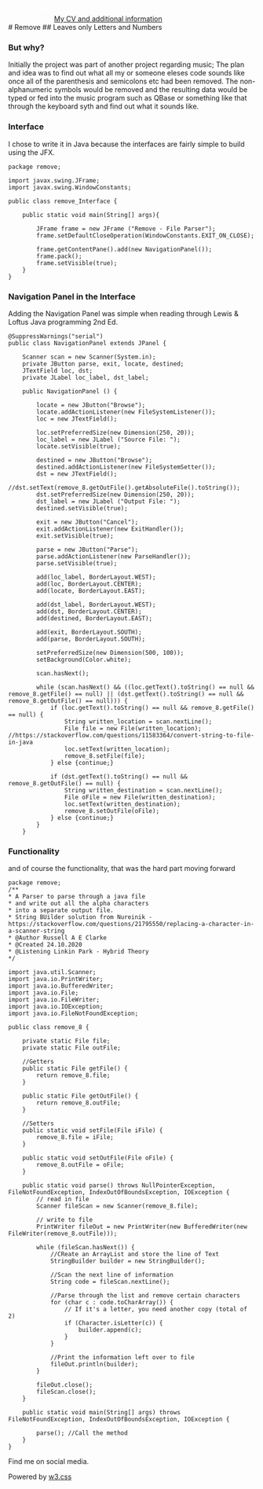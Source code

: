 <style>
/* The dropdown container */
.dropdown {
  float: left;
  overflow: hidden;
}
/* Dropdown button */
.dropdown .dropbtn {
  font-size: 16px;
  border: none;
  outline: none;
  color: white;
  padding: 14px 16px;
  background-color: inherit;
  font-family: inherit; /* Important for vertical align on mobile phones */
  margin: 0; /* Important for vertical align on mobile phones */
}
/* Add a red background color to navbar links on hover */
.navbar a:hover, .dropdown:hover .dropbtn {
    background-color: aliceblue;
    color: teal;
  }
  /* Dropdown content (hidden by default) */
.dropdown-content {
  display: none;
  position: absolute;
  background-color: teal;
  min-width: 160px;
  box-shadow: 0px 8px 16px 0px rgba(0,0,0,0.2);
  z-index: 1;
}
/* Links inside the dropdown */
.dropdown-content a {
  float: none;
  color: aliceblue;
  padding: 12px 16px;
  text-decoration: none;
  display: block;
  text-align: left;
}
/* Add a grey background color to dropdown links on hover */
.dropdown-content a:hover {
  background-color: #ddd;
}
/* Show the dropdown menu on hover */
.dropdown:hover .dropdown-content {
  display: block;
}
</style>
<nav class="w3-container w3-teal w3-center w3-margin-top">
    <div class="dropdown">
        <button class="dropbtn">Projects
          <i class="fa fa-caret-down"></i>
        </button>
        <div class="dropdown-content">
          <a href="https://russc-xer0n3.github.io/Tumor-Probability">Tumor probability</a>
          <a href="https://russc-xer0n3.github.io/NetPCaC">NetPCaC</a>
          <a href="https://russc-xer0n3.github.io/LANDROVER">LANDROVER</a>
          <a href="https://russc-xer0n3.github.io/MAC">MAC Address</a>
          <a href="https://russc-xer0n3.github.io/SCRUD">SCRUD</a>
          <a href="https://russc-xer0n3.github.io/Remove">Code Syntax Removal</a>
          <a href="https://russc-xer0n3.github.io/PassGen">PassGen</a>
          <a href="https://russc-xer0n3.github.io/C_Shapes">C Programming Shapes</a>
          <a href="https://russc-xer0n3.github.io/Shapes---python">Python Shapes and space</a>
          <a href="https://russc-xer0n3.github.io/The-old-Fusion-Repository">Fusion?</a>
          <a href="https://russc-xer0n3.github.io/The-Russian-Wedding-Rings">The Russian Wedding Rings</a>
          <a href="https://russc-xer0n3.github.io/QBit-and-GParticulates">QBit and GParticulates</a>
          <a href="https://russc-xer0n3.github.io/Thyme-old">Thyme</a>
          <a href="https://russc-xer0n3.github.io/IP-Port">IP and Ports</a>
          <a href="https://russc-xer0n3.github.io/Xer0n3">Xer0n3</a>
          <a href="https://russc-xer0n3.github.io/ScrambledEggs">ScrambledEggs</a>
          <a href="https://russc-xer0n3.github.io/Py">Python Code</a>
        </div>
    </div>
    <br>
      <a href="https://www.facebook.com/profile.php?id=100075972987666"><i class="fa fa-facebook-official w3-hover-opacity"></i></a>
      <a href="https://www.instagram.com/russellclarke821"><i class="fa fa-instagram w3-hover-opacity"></i></a>
      <a href="https://www.pinterest.co.uk/russellclarke821/"><i class="fa fa-pinterest-p w3-hover-opacity"></i></a>
      <a href="https://twitter.com/Developing821"><i class="fa fa-twitter w3-hover-opacity"></i></a>
      <a href="https://www.linkedin.com/in/russell-clarke-09a1a5238"></a><i class="fa fa-linkedin w3-hover-opacity"></i>
      <br><a href="https://russc-xer0n3.github.io">My CV and additional information</a>
    <br>
</nav>
# Remove
## Leaves only Letters and Numbers

### But why?
Initially the project was part of another project regarding music; The plan and idea was to find out what all my or someone eleses code sounds like once all of the parenthesis and semicolons etc had been removed. The non-alphanumeric symbols would be removed and the resulting data would be typed or fed into the music program such as QBase or something like that through the keyboard syth and find out what it sounds like.

### Interface
I chose to write it in Java because the interfaces are fairly simple to build using the JFX.

```
package remove;

import javax.swing.JFrame;
import javax.swing.WindowConstants;

public class remove_Interface {

	public static void main(String[] args){

        JFrame frame = new JFrame ("Remove - File Parser");
        frame.setDefaultCloseOperation(WindowConstants.EXIT_ON_CLOSE);

        frame.getContentPane().add(new NavigationPanel());
        frame.pack();
        frame.setVisible(true);
    }
}
```

### Navigation Panel in the Interface
Adding the Navigation Panel was simple when reading through Lewis & Loftus Java programming 2nd Ed.
```
@SuppressWarnings("serial")
public class NavigationPanel extends JPanel {

	Scanner scan = new Scanner(System.in);
	private JButton parse, exit, locate, destined;
	JTextField loc, dst;
    private JLabel loc_label, dst_label;

    public NavigationPanel () {

        locate = new JButton("Browse");
        locate.addActionListener(new FileSystemListener());
        loc = new JTextField();
        
        loc.setPreferredSize(new Dimension(250, 20));
        loc_label = new JLabel ("Source File: ");
        locate.setVisible(true);

        destined = new JButton("Browse");
        destined.addActionListener(new FileSystemSetter());
        dst = new JTextField();
        //dst.setText(remove_8.getOutFile().getAbsoluteFile().toString());
        dst.setPreferredSize(new Dimension(250, 20));
        dst_label = new JLabel ("Output File: ");
        destined.setVisible(true);

        exit = new JButton("Cancel");
        exit.addActionListener(new ExitHandler());
        exit.setVisible(true);

        parse = new JButton("Parse");
        parse.addActionListener(new ParseHandler());
        parse.setVisible(true);

        add(loc_label, BorderLayout.WEST);
        add(loc, BorderLayout.CENTER);
        add(locate, BorderLayout.EAST);

        add(dst_label, BorderLayout.WEST);
        add(dst, BorderLayout.CENTER);
        add(destined, BorderLayout.EAST);

        add(exit, BorderLayout.SOUTH);
        add(parse, BorderLayout.SOUTH);

        setPreferredSize(new Dimension(500, 100));
        setBackground(Color.white);

        scan.hasNext();

        while (scan.hasNext() && ((loc.getText().toString() == null && remove_8.getFile() == null) || (dst.getText().toString() == null && remove_8.getOutFile() == null))) {
        	if (loc.getText().toString() == null && remove_8.getFile() == null) {
        		String written_location = scan.nextLine();
        		File file = new File(written_location); //https://stackoverflow.com/questions/11583364/convert-string-to-file-in-java
        		loc.setText(written_location);
        		remove_8.setFile(file);
        	} else {continue;}

        	if (dst.getText().toString() == null && remove_8.getOutFile() == null) {
        		String written_destination = scan.nextLine();
        		File oFile = new File(written_destination);
        		loc.setText(written_destination);
        		remove_8.setOutFile(oFile);
        	} else {continue;}
        }
    }

```

### Functionality
and of course the functionality, that was the hard part moving forward
```
package remove;
/**
* A Parser to parse through a java file 
* and write out all the alpha characters
* into a separate output file.
* String BUilder solution from Nureinik - https://stackoverflow.com/questions/21795550/replacing-a-character-in-a-scanner-string
* @Author Russell A E Clarke
* @Created 24.10.2020
* @Listening Linkin Park - Hybrid Theory
*/

import java.util.Scanner;
import java.io.PrintWriter;
import java.io.BufferedWriter;
import java.io.File;
import java.io.FileWriter;
import java.io.IOException;
import java.io.FileNotFoundException;

public class remove_8 {

	private static File file;
	private static File outFile;

	//Getters
    public static File getFile() {
		return remove_8.file;
	}

	public static File getOutFile() {
		return remove_8.outFile;
	}

	//Setters
	public static void setFile(File iFile) {
		remove_8.file = iFile;
	}

	public static void setOutFile(File oFile) {
		remove_8.outFile = oFile;
	}

	public static void parse() throws NullPointerException, FileNotFoundException, IndexOutOfBoundsException, IOException {
		// read in file
		Scanner fileScan = new Scanner(remove_8.file);

		// write to file
		PrintWriter fileOut = new PrintWriter(new BufferedWriter(new FileWriter(remove_8.outFile)));

		while (fileScan.hasNext()) {
			//CReate an ArrayList and store the line of Text
			StringBuilder builder = new StringBuilder();

			//Scan the next line of information
			String code = fileScan.nextLine();

			//Parse through the list and remove certain characters
			for (char c : code.toCharArray()) {
				// If it's a letter, you need another copy (total of 2)
			    if (Character.isLetter(c)) {
			        builder.append(c);
			    }
			}

			//Print the information left over to file
			fileOut.println(builder);
		}

		fileOut.close();
        fileScan.close();
	}

	public static void main(String[] args) throws FileNotFoundException, IndexOutOfBoundsException, IOException {

		parse(); //Call the method
    }
}
```
<head>
    <meta content="text/html; charset=utf-8" http-equiv="Content-Type">
    <meta charset="UTF-8">
    <meta name="description" content="Projects and Portfolio">
    <meta name="keywords" content="HTML, CSS, JavaScript, PHP, MySQLi, Python, Java, C, C++, C#, Time, Shapes">
    <meta name="author" content="Russell Clarke">
    <meta name="viewport" content="width=device-width, initial-scale=1.0">
    <link rel="stylesheet" href="https://www.w3schools.com/w3css/4/w3.css">
    <link rel="stylesheet" href="https://fonts.googleapis.com/css?family=Roboto">
    <link rel="stylesheet" href="https://cdnjs.cloudflare.com/ajax/libs/font-awesome/4.7.0/css/font-awesome.min.css">
</head>
<footer class="w3-container w3-teal w3-center w3-margin-top">
  <p>Find me on social media.</p>
  <a href="https://www.facebook.com/profile.php?id=100075972987666"><i class="fa fa-facebook-official w3-hover-opacity"></i></a>
  <a href="https://www.instagram.com/russellclarke821"><i class="fa fa-instagram w3-hover-opacity"></i></a>
  <a href="https://www.pinterest.co.uk/russellclarke821/"><i class="fa fa-pinterest-p w3-hover-opacity"></i></a>
  <a href="https://twitter.com/Developing821"><i class="fa fa-twitter w3-hover-opacity"></i></a>
  <a href="https://www.linkedin.com/in/russell-clarke-09a1a5238"></a><i class="fa fa-linkedin w3-hover-opacity"></i>
  <p>Powered by <a href="https://www.w3schools.com/w3css/default.asp" target="_blank">w3.css</a></p>
</footer>
